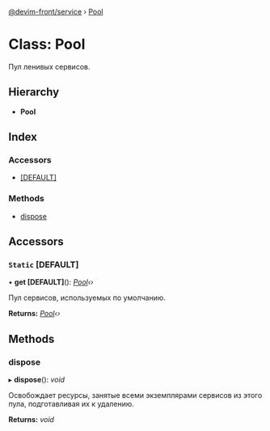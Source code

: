 [@devim-front/service](../README.md) › [Pool](pool.md)

# Class: Pool

Пул ленивых сервисов.

## Hierarchy

* **Pool**

## Index

### Accessors

* [[DEFAULT]](pool.md#markdown-header-static-[default])

### Methods

* [dispose](pool.md#markdown-header-dispose)

## Accessors

### <a id="markdown-header-static-[default]" name="markdown-header-static-[default]"></a> `Static` [DEFAULT]

• **get [DEFAULT]**(): *[Pool](pool.md)‹›*

Пул сервисов, используемых по умолчанию.

**Returns:** *[Pool](pool.md)‹›*

## Methods

### <a id="markdown-header-dispose" name="markdown-header-dispose"></a>  dispose

▸ **dispose**(): *void*

Освобождает ресурсы, занятые всеми экземплярами сервисов из этого пула,
подготавливая их к удалению.

**Returns:** *void*
